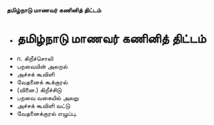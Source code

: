 **தமிழ்நாடு மாணவர் கணினித் திட்டம்**
- # தமிழ்நாடு மாணவர் கணினித் திட்டம்
- n. கிறீச்சொலி
- பறவையின் அலறல்
- அச்சக் கூவிளி
- வேதனைக் கூக்குரல்
- (வினை.) கிறீச்சிடு
- பறவை வகையில் அலறு
- அச்சக் கூவிளி வட்டு
- வேதனைக்குரல் எழுப்பு.

